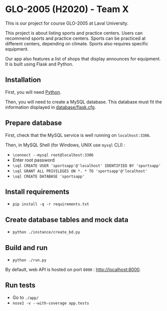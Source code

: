 # GLO-2005 (H2020) - Team X

This is our project for course GLO-2005 at Laval University.

This project is about listing sports and practice centers. Users can recommend sports and practice centers. Sports can be practiced at different centers, depending on climate. Sports also requires specific equipment.

Our app also features a list of shops that display announces for equipment. It is built using Flask and Python.

## Installation

First, you will need [Python](https://www.python.org/downloads/).

Then, you will need to create a MySQL database. This database must fit the information displayed in [database/flask.cfg](instance/flask.cfg).

## Prepare database

First, check that the MySQL service is well running on `localhost:3306`.

Then, in MySQL Shell (for Windows, UNIX use `mysql` CLI) : 

- `\connect --mysql root@localhost:3306`
- Enter root password
- `\sql CREATE USER 'sportsapp'@'localhost' IDENTIFIED BY 'sportsapp'`
- `\sql GRANT ALL PRIVILEGES ON *. * TO 'sportsapp'@'localhost'`
- `\sql CREATE DATABASE 'sportsapp'`

## Install requirements

- `pip install -q -r requirements.txt`

## Create database tables and mock data

- `python ./instance/create_bd.py`

## Build and run

- `python ./run.py`

By default, web API is hosted on port `8000` : [http://localhost:8000](http://localhost:8000).

## Run tests

- Go to `./app/`
- `nose2 -v --with-coverage app.tests`
